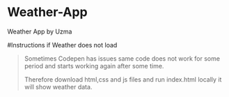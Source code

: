 # Weather-App
Weather App by Uzma

#Instructions if Weather does not load
>Sometimes Codepen has issues same code does not work for some period and starts working again after some time.
>
>Therefore download html,css and js files and run index.html locally it will show weather data.
